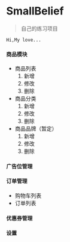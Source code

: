 # SmallBelief

> 自己的练习项目

```
Hi,My love...
```


#### 商品模块
* 商品列表
  1. 新增
  2. 修改
  3. 删除
* 商品分类
  1. 新增
  2. 修改
  3. 删除
* 商品品牌（暂定）
  1. 新增
  2. 修改
  3. 删除
  
#### 广告位管理

#### 订单管理
* 购物车列表
* 订单列表

#### 优惠券管理

#### 设置


